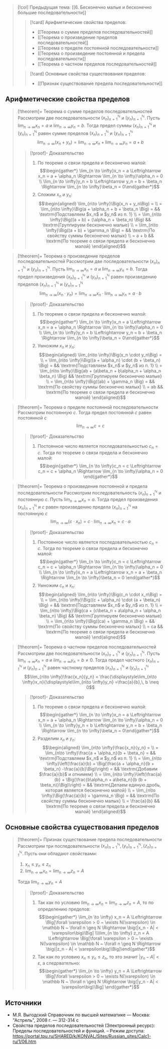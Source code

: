 > [!col] Предыдущая тема: [[6. Бесконечно малые и бесконечно большие последовательности]]
>> [!card] Арифметические свойства пределов:
>> * [[Теорема о cумме пределов последовательностей]]
>> * [[Теорема о произведение пределов последовательностей]]
>> * [[Теорема о пределе постоянной последовательности]]
>> * [[Теорема о произведение постоянной и предела последовательности]]
>> * [[Теорема о частном пределов последовательностей]]
>
>> [!card] Основные свойства существования пределов:
>> * [[Признак существование предела последовательности]]
>
## Арифметические свойства пределов
> [!theorem]+ Теорема о cумме пределов последовательностей
> Рассмотрим две последовательности $(x_n)_{n=1}^{\mathbb N}$ и $(y_n)_{n=1}^{\mathbb N}$. Пусть $\displaystyle\lim_{n\to \infty} x_n = a$ и $\displaystyle\lim_{n\to \infty} y_n = b$. Тогда предел суммы $(x_n)_{n=1}^{\mathbb N}$ и $(y_n)_{n=1}^{\mathbb N}$ равен сумме пределов $(x_n)_{n=1}^{\mathbb N}$ и $(y_n)_{n=1}^{\mathbb N}$
> $$\lim_{n\to \infty}\Big(x_n + y_n\Big) = \lim_{n\to \infty}x_n + \lim_{n\to \infty}y_n = a+b$$
> > [!proof]- Доказательство
> > 1. По теореме о связи предела и бесконечно малой: $$\begin{gather*} \lim_{n \to \infty}x_n = a \Leftrightarrow x_n = a + \alpha_n \Rightarrow \lim_{n \to \infty}\alpha_n = 0 \\ \lim_{n \to \infty}y_n = b \Leftrightarrow y_n = b + \beta_n \Rightarrow \lim_{n \to \infty}\beta_n = 0\end{gather*}$$
> > 2. Сложим $x_n$ и $y_n$: $$\begin{aligned} \lim_{n\to \infty}\Big(x_n + y_n\Big) = \\ = \lim_{n\to \infty}\Big(a + \alpha_n + b + \beta_n \Big) = && \textrm{Подставляем $x_n$ и $y_n$ из п. 1} \\  = \lim_{n\to \infty}\Big((a + b) + (\alpha_n + \beta_n) \Big) && \textrm{Группируем бесконечно малые} \\ = \lim_{n\to \infty}\Big((a + b) + \gamma_n \Big) =  && \textrm{По свойству суммы бесконечно малых} \\ = a + b  && \textrm{По теореме о связи предела и бесконечно малой} \end{aligned}$$

> [!theorem]+ Теорема о произведение пределов последовательностей
> Рассмотрим две последовательности $(x_n)_{n=1}^{\mathbb N}$ и $(y_n)_{n=1}^{\mathbb N}$. Пусть $\displaystyle\lim_{n\to \infty} x_n = a$ и $\displaystyle\lim_{n\to \infty} y_n = b$. Тогда предел произведения $(x_n)_{n=1}^{\mathbb N}$ и $(y_n)_{n=1}^{\mathbb N}$ равен произведению пределов $(x_n)_{n=1}^{\mathbb N}$ и $(y_n)_{n=1}^{\mathbb N}$
> $$\lim_{n\to \infty}\Big(x_n \cdot y_n\Big) = \lim_{n\to \infty}x_n \cdot \lim_{n\to \infty}y_n = a\cdot b$$
> > [!proof]- Доказательство
> > 1. По теореме о связи предела и бесконечно малой: $$\begin{gather*} \lim_{n \to \infty}x_n = a \Leftrightarrow x_n = a + \alpha_n \Rightarrow \lim_{n \to \infty}\alpha_n = 0 \\ \lim_{n \to \infty}y_n = b \Leftrightarrow y_n = b + \beta_n \Rightarrow \lim_{n \to \infty}\beta_n = 0\end{gather*}$$
> > 2. Умножим $x_n$ и $y_n$: $$\begin{aligned} \lim_{n\to \infty}\Big(x_n \cdot y_n\Big) = \\ = \lim_{n\to \infty}\Big((a + \alpha_n) \cdot (b + \beta_n) \Big) = && \textrm{Подставляем $x_n$ и $y_n$ из п. 1} \\  = \lim_{n\to \infty}\Big(ab + (a\beta_n + b\alpha_n + \alpha_n \beta_n) \Big) && \textrm{Группируем бесконечно малые} \\ = \lim_{n\to \infty}\Big((ab) + \gamma_n \Big) =  && \textrm{По свойству суммы бесконечно малых} \\ = ab  && \textrm{По теореме о связи предела и бесконечно малой} \end{aligned}$$

> [!theorem]+ Теорема о пределе постоянной последовательности
> Рассмотрим постоянную $c$. Тогда предел постоянной $c$ равен постоянной $c$
> $$\lim_{n\to \infty}c = c$$
> > [!proof]- Доказательство
> > 1. Постоянное число является последовательностью $c_n = c$. Тогда по теореме о связи предела и бесконечно малой: $$\begin{gather*} \lim_{n \to \infty}c_n = c \Leftrightarrow c_n = c + \alpha_n \Rightarrow \lim_{n \to \infty}\alpha_n = 0 \end{gather*}$$

> [!theorem]+ Теорема о произведение постоянной и предела последовательности
> Рассмотрим последовательность $(x_n)_{n=1}^{\mathbb N}$ и постоянную $c$. Пусть $\displaystyle\lim_{n\to \infty}x_n = a$. Тогда предел произведения $(x_n)_{n=1}^{\mathbb N}$ и $c$ равен произведению предела $(x_n)_{n=1}^{\mathbb N}$ на постоянную $c$
> $$\lim_{n\to \infty}\Big(c \cdot x_n\Big) = c \cdot \lim_{n\to \infty}x_n = c \cdot a$$
> > [!proof]- Доказательство
> > 1. Постоянное число является последовательностью $c_n = c$. Тогда по теореме о связи предела и бесконечно малой: $$\begin{gather*} \lim_{n \to \infty}c_n = c \Leftrightarrow c_n = c + \alpha_n \Rightarrow \lim_{n \to \infty}\alpha_n = 0 \\ \lim_{n \to \infty}x_n = a \Leftrightarrow x_n = a + \beta_n \Rightarrow \lim_{n \to \infty}\beta_n = 0 \end{gather*}$$
> > 2. Умножим $c_n$ и $x_n$: $$\begin{aligned} \lim_{n\to \infty}\Big(c_n \cdot x_n\Big) = \\ = \lim_{n\to \infty}\Big((c + \alpha_n) \cdot (a + \beta_n) \Big) = && \textrm{Подставляем $x_n$ и $y_n$ из п. 1} \\  = \lim_{n\to \infty}\Big(ca + (c\beta_n + a\alpha_n + \alpha_n \beta_n) \Big) && \textrm{Группируем бесконечно малые} \\ = \lim_{n\to \infty}\Big((ca) + \gamma_n \Big) =  && \textrm{По свойству суммы бесконечно малых} \\ = ca  && \textrm{По теореме о связи предела и бесконечно малой} \end{aligned}$$

> [!theorem]+ Теорема о частном пределов последовательностей
> Рассмотрим две последовательности $(x_n)_{n=1}^{\mathbb N}$ и $(y_n)_{n=1}^{\mathbb N}$. Пусть $\displaystyle\lim_{n\to \infty}x_n = a$ и $\displaystyle\lim_{n\to \infty}y_n = b \neq 0$. Тогда предел частного $(x_n)_{n=1}^{\mathbb N}$ и $(y_n)_{n=1}^{\mathbb N}$ равен частному пределов $(x_n)_{n=1}^{\mathbb N}$ и $(y_n)_{n=1}^{\mathbb N}$
> $$\lim_{n\to \infty}\frac{x_n}{y_n} = \frac{\displaystyle\lim_{n\to \infty}x_n}{\displaystyle\lim_{n\to \infty}y_n} =\frac{a}{b},\, b \neq 0$$
> > [!proof]- Доказательство
> > 1. По теореме о связи предела и бесконечно малой: $$\begin{gather*} \lim_{n \to \infty}x_n = a \Leftrightarrow x_n = a + \alpha_n \Rightarrow \lim_{n \to \infty}\alpha_n = 0 \\ \lim_{n \to \infty}y_n = b \Leftrightarrow y_n = b + \beta_n \Rightarrow \lim_{n \to \infty}\beta_n = 0\end{gather*}$$
> > 2. Разделим $x_n$ и $y_n$: $$\begin{aligned} \lim_{n\to \infty}\frac{x_n}{y_n} = \\ = \lim_{n\to \infty}\frac{a + \alpha_n}{b + \beta_n} = && \textrm{Подставляем $x_n$ и $y_n$ из п. 1} \\ = \lim_{n\to \infty}\left(\frac{a}{b} + \Big(\frac{a + \alpha_n}{b + \beta_n} -\frac{a}{b}\Big)\right) = && \textrm{Добавим $\frac{a}{b}$ и отнимем} \\ = \lim_{n\to \infty}\left(\frac{a}{b} + \Big(\frac{b\alpha_n + a\beta_n}{b (b + \beta_n)}\Big)\right) = && \textrm{Делаем единую дробь, которая является бесконечно малой} \\ = \lim_{n\to \infty}\Big(\frac{a}{b} + \gamma_n \Big) =  && \textrm{По свойству суммы бесконечно малых} \\ = \frac{a}{b}  && \textrm{По теореме о связи предела и бесконечно малой} \end{aligned}$$

## Основные свойства существования пределов
> [!theorem]+ Признак существование предела последовательности 
> Рассмотрим три последовательности $(x_n)_{n=1}^{\mathbb N}, (y_n)_{n=1}^{\mathbb N}, (z_n)_{n=1}^{\mathbb N}$. Пусть они обладают свойствами:
> 1. $x_n \leq y_n \leq z_n$
> 2. $\displaystyle\lim_{n\to \infty} x_n =\displaystyle\lim_{n\to \infty} z_n =A$
> 
> Тогда $\displaystyle\lim_{n\to \infty} y_n = A$ 
> > [!proof]- Доказательство
> > 1. Так как по условию $\displaystyle\lim_{n\to \infty} x_n =\displaystyle\lim_{n\to \infty} z_n = A$, то по определению пределов: $$\begin{gather*} \lim_{n \to \infty} x_n = A \Leftrightarrow \Big[\forall \varepsilon > 0 ~ \exists N(\varepsilon) \in \mathbb N ~ \forall n \geq N \Rightarrow \big(|x_n - A| < \varepsilon\big)\Big] \\\lim_{n \to \infty} z_n = A \Leftrightarrow \Big[\forall \varepsilon > 0 ~ \exists N(\varepsilon) \in \mathbb N ~ \forall n \geq N \Rightarrow \big(|z_n - A| < \varepsilon\big)\Big]\end{gather*}$$
> > 2. Так как по условию $x_n \leq y_n \leq z_n$, то это значит $|y_n - A| < \varepsilon$, а следовательно: $$\begin{gather*} \lim_{n \to \infty} y_n = A \Leftrightarrow \Big[\forall \varepsilon > 0 ~ \exists N(\varepsilon) \in \mathbb N ~ \forall n \geq N \Rightarrow \big(|y_n - A| < \varepsilon\big)\Big] \end{gather*}$$

## Источники
* М.Я. Выгодский Справочник по высшей математике — Москва: "Астрель", 2008 г. — 312-314 с
* Свойства пределов последовательностей (Электронный ресурс): Пределы последовательностей и функций. – Режим доступа: https://portal.tpu.ru/SHARED/k/KONVAL/Sites/Russian_sites/Calc1-ru/1/06.htm